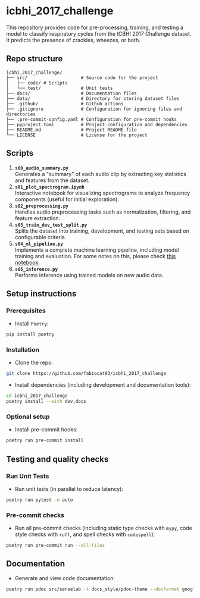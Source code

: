 # icbhi_2017_challenge
This repository provides code for pre-processing, training, and testing a model to classify respiratory cycles from the ICBHI 2017 Challenge dataset. It predicts the presence of crackles, wheezes, or both.

## Repo structure
```
icbhi_2017_challenge/
├── src/                    # Source code for the project
│   ├── code/ # Scripts
│   └── test/               # Unit tests
├── docs/                   # Documentation files
├── data/                   # Directory for storing dataset files
├── .github/                # Github actions
├── .gitignore              # Configuration for ignoring files and directories
├── .pre-commit-config.yaml # Configuration for pre-commit hooks
├── pyproject.toml          # Project configuration and dependencies
├── README.md               # Project README file
└── LICENSE                 # License for the project
```

## Scripts
1. **`s00_audio_summary.py`**  
   Generates a "summary" of each audio clip by extracting key statistics and features from the dataset.
2. **`s01_plot_spectrogram.ipynb`**  
   Interactive notebook for visualizing spectrograms to analyze frequency components (useful for initial exploration).
3. **`s02_preprocessing.py`**  
   Handles audio preprocessing tasks such as normalization, filtering, and feature extraction.
4. **`s03_train_dev_test_split.py`**  
   Splits the dataset into training, development, and testing sets based on configurable criteria.
5. **`s04_ml_pipeline.py`**  
   Implements a complete machine learning pipeline, including model training and evaluation. For some notes on this, please check [this notebook](docs/notes.md). 
6. **`s05_inference.py`**  
   Performs inference using trained models on new audio data.


## Setup instructions
### Prerequisites
- Install `Poetry`:
```bash
pip install poetry
```

### Installation
- Clone the repo:
```bash
git clone https://github.com/fabiocat93/icbhi_2017_challenge
```
- Install dependencies (including development and documentation tools):
```bash
cd icbhi_2017_challenge
poetry install --with dev,docs
```

### Optional setup
- Install pre-commit hooks:
```bash
poetry run pre-commit install
```

## Testing and quality checks
### Run Unit Tests
- Run unit tests (in parallel to reduce latency):
```bash
poetry run pytest -n auto
```

### Pre-commit checks
- Run all pre-commit checks (including static type checks with `mypy`, code style checks with `ruff`, and spell checks with `codespell`):
```bash
poetry run pre-commit run --all-files
```

## Documentation
- Generate and view code documentation:
```bash
poetry run pdoc src/senselab -t docs_style/pdoc-theme --docformat google
```
